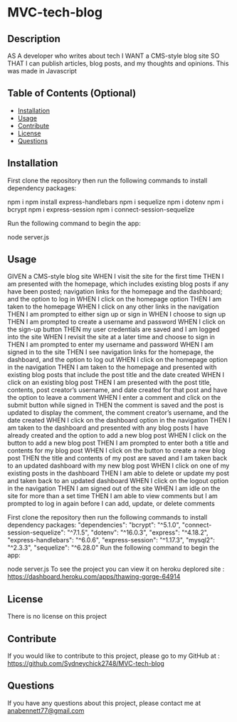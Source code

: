 # MVC-tech-blog


## Description
AS A developer who writes about tech
I WANT a CMS-style blog site
SO THAT I can publish articles, blog posts, and my thoughts and opinions. This was made in Javascript 


## Table of Contents (Optional)

- [Installation](#installation)
- [Usage](#usage)
- [Contribute](#contribute)
- [License](#license)
- [Questions](#Questions)



## Installation
First clone the repository then run the following commands to install dependency packages:

npm i
npm install express-handlebars
npm i sequelize
npm i dotenv
npm i bcrypt
npm i express-session
npm i connect-session-sequelize

Run the following command to begin the app:

node server.js



## Usage

GIVEN a CMS-style blog site
WHEN I visit the site for the first time
THEN I am presented with the homepage, which includes existing blog posts if any have been posted; navigation links for the homepage and the dashboard; and the option to log in
WHEN I click on the homepage option
THEN I am taken to the homepage
WHEN I click on any other links in the navigation
THEN I am prompted to either sign up or sign in
WHEN I choose to sign up
THEN I am prompted to create a username and password
WHEN I click on the sign-up button
THEN my user credentials are saved and I am logged into the site
WHEN I revisit the site at a later time and choose to sign in
THEN I am prompted to enter my username and password
WHEN I am signed in to the site
THEN I see navigation links for the homepage, the dashboard, and the option to log out
WHEN I click on the homepage option in the navigation
THEN I am taken to the homepage and presented with existing blog posts that include the post title and the date created
WHEN I click on an existing blog post
THEN I am presented with the post title, contents, post creator’s username, and date created for that post and have the option to leave a comment
WHEN I enter a comment and click on the submit button while signed in
THEN the comment is saved and the post is updated to display the comment, the comment creator’s username, and the date created
WHEN I click on the dashboard option in the navigation
THEN I am taken to the dashboard and presented with any blog posts I have already created and the option to add a new blog post
WHEN I click on the button to add a new blog post
THEN I am prompted to enter both a title and contents for my blog post
WHEN I click on the button to create a new blog post
THEN the title and contents of my post are saved and I am taken back to an updated dashboard with my new blog post
WHEN I click on one of my existing posts in the dashboard
THEN I am able to delete or update my post and taken back to an updated dashboard
WHEN I click on the logout option in the navigation
THEN I am signed out of the site
WHEN I am idle on the site for more than a set time
THEN I am able to view comments but I am prompted to log in again before I can add, update, or delete comments

First clone the repository then run the following commands to install dependency packages:
"dependencies": 
    "bcrypt": "^5.1.0",
    "connect-session-sequelize": "^7.1.5",
    "dotenv": "^16.0.3",
    "express": "^4.18.2",
    "express-handlebars": "^6.0.6",
    "express-session": "^1.17.3",
    "mysql2": "^2.3.3",
    "sequelize": "^6.28.0"
 Run the following command to begin the app:

node server.js
 To see the project  you can view it on heroku deplored site : https://dashboard.heroku.com/apps/thawing-gorge-64914



## License
There is no license on this project  


## Contribute
If  you would like to contribute to this project, please go to my GitHub at : https://github.com/Sydneychick2748/MVC-tech-blog


## Questions
If you have any questions about this project, please contact me at anabennett77@gmail.com 


